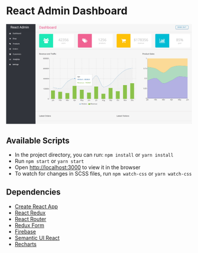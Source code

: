 # React Admin Dashboard

![Screenshot](src/images/screenshot.jpg)

## Available Scripts

- In the project directory, you can run: `npm install` or `yarn install`
- Run `npm start` or `yarn start`
- Open [http://localhost:3000](http://localhost:3000) to view it in the browser
- To watch for changes in SCSS files, run `npm watch-css` or `yarn watch-css`

## Dependencies

- [Create React App](https://github.com/facebookincubator/create-react-app)
- [React Redux](https://github.com/reactjs/redux)
- [React Router](https://github.com/ReactTraining/react-router)
- [Redux Form](http://redux-form.com/)
- [Firebase](https://firebase.google.com/)
- [Semantic UI React](https://react.semantic-ui.com)
- [Recharts](http://recharts.org/#/en-US/)



